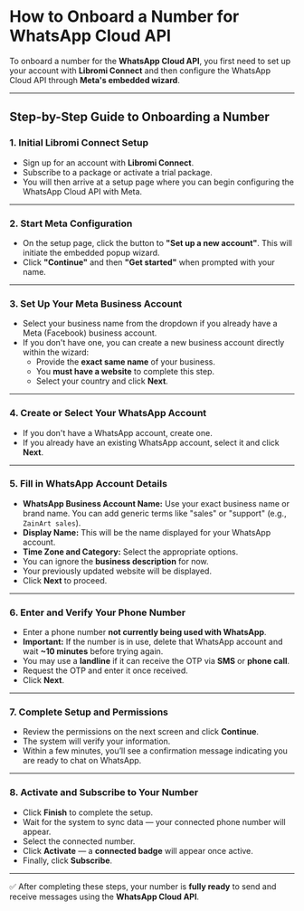 # How to Onboard a Number for WhatsApp Cloud API

To onboard a number for the **WhatsApp Cloud API**, you first need to set up your account with **Libromi Connect** and then configure the WhatsApp Cloud API through **Meta's embedded wizard**.

---

## Step-by-Step Guide to Onboarding a Number

### 1. Initial Libromi Connect Setup
- Sign up for an account with **Libromi Connect**.
- Subscribe to a package or activate a trial package.
- You will then arrive at a setup page where you can begin configuring the WhatsApp Cloud API with Meta.

---

### 2. Start Meta Configuration
- On the setup page, click the button to **"Set up a new account"**. This will initiate the embedded popup wizard.
- Click **"Continue"** and then **"Get started"** when prompted with your name.

---

### 3. Set Up Your Meta Business Account
- Select your business name from the dropdown if you already have a Meta (Facebook) business account.
- If you don't have one, you can create a new business account directly within the wizard:
  - Provide the **exact same name** of your business.
  - You **must have a website** to complete this step.
  - Select your country and click **Next**.

---

### 4. Create or Select Your WhatsApp Account
- If you don't have a WhatsApp account, create one.
- If you already have an existing WhatsApp account, select it and click **Next**.

---

### 5. Fill in WhatsApp Account Details
- **WhatsApp Business Account Name:** Use your exact business name or brand name. You can add generic terms like "sales" or "support" (e.g., `ZainArt sales`).
- **Display Name:** This will be the name displayed for your WhatsApp account.
- **Time Zone and Category:** Select the appropriate options.
- You can ignore the **business description** for now.
- Your previously updated website will be displayed.
- Click **Next** to proceed.

---

### 6. Enter and Verify Your Phone Number
- Enter a phone number **not currently being used with WhatsApp**.
- **Important:** If the number is in use, delete that WhatsApp account and wait **~10 minutes** before trying again.
- You may use a **landline** if it can receive the OTP via **SMS** or **phone call**.
- Request the OTP and enter it once received.
- Click **Next**.

---

### 7. Complete Setup and Permissions
- Review the permissions on the next screen and click **Continue**.
- The system will verify your information.
- Within a few minutes, you’ll see a confirmation message indicating you are ready to chat on WhatsApp.

---

### 8. Activate and Subscribe to Your Number
- Click **Finish** to complete the setup.
- Wait for the system to sync data — your connected phone number will appear.
- Select the connected number.
- Click **Activate** — a **connected badge** will appear once active.
- Finally, click **Subscribe**.

---

✅ After completing these steps, your number is **fully ready** to send and receive messages using the **WhatsApp Cloud API**.
